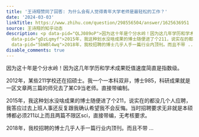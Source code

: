 ```yaml
---
title: '王诗翔赞同了回答: 为什么会有人觉得青年大学老师是最轻松的工作？'
date: '2024-03-03'
linkTitle: https://www.zhihu.com/question/298556504/answer/1625636951
source: 王诗翔的知乎动态
description: <p data-pid="QLJ089oP">因为这十年是个分水岭！因为这几年学历和学术成果贬值速度简直是指数级。</p><p data-pid="lHlYDxb9">2012年，某些211学校还在招硕士。我一个一本科双非，博士985，科研成果就是一区文章两三篇的师兄去了某C9当老师。直接带编制。</p><p
  data-pid="gDzLqmyf">2015年，我这种划水没啥成果的博士随便进了个211，说实在的都没几个人应聘，我答应过去上班人事还反复跟我确认希望我不会反悔。当时招聘要求无非就是本硕博都必须211以上而且两篇不限区sci，直接带编，无考核要求。</p><p
  data-pid="5bWBl4wq">2018年，我校招聘的博士几乎人手一篇行业内顶刊。而且不带 ...
disable_comments: true
---
```

<p data-pid="QLJ089oP">因为这十年是个分水岭！因为这几年学历和学术成果贬值速度简直是指数级。</p><p data-pid="lHlYDxb9">2012年，某些211学校还在招硕士。我一个一本科双非，博士985，科研成果就是一区文章两三篇的师兄去了某C9当老师。直接带编制。</p><p data-pid="gDzLqmyf">2015年，我这种划水没啥成果的博士随便进了个211，说实在的都没几个人应聘，我答应过去上班人事还反复跟我确认希望我不会反悔。当时招聘要求无非就是本硕博都必须211以上而且两篇不限区sci，直接带编，无考核要求。</p><p data-pid="5bWBl4wq">2018年，我校招聘的博士几乎人手一篇行业内顶刊。而且不带 ...